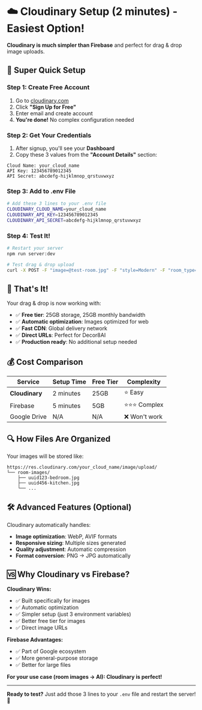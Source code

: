 # ☁️ Cloudinary Setup (2 minutes) - Easiest Option!

**Cloudinary is much simpler than Firebase** and perfect for drag & drop image uploads.

## 🚀 Super Quick Setup

### Step 1: Create Free Account

1. Go to [cloudinary.com](https://cloudinary.com)
2. Click **"Sign Up for Free"**
3. Enter email and create account
4. **You're done!** No complex configuration needed

### Step 2: Get Your Credentials

1. After signup, you'll see your **Dashboard**
2. Copy these 3 values from the **"Account Details"** section:

```
Cloud Name: your_cloud_name
API Key: 123456789012345
API Secret: abcdefg-hijklmnop_qrstuvwxyz
```

### Step 3: Add to .env File

```bash
# Add these 3 lines to your .env file
CLOUDINARY_CLOUD_NAME=your_cloud_name
CLOUDINARY_API_KEY=123456789012345
CLOUDINARY_API_SECRET=abcdefg-hijklmnop_qrstuvwxyz
```

### Step 4: Test It!

```bash
# Restart your server
npm run server:dev

# Test drag & drop upload
curl -X POST -F "image=@test-room.jpg" -F "style=Modern" -F "room_type=Living Room" http://localhost:3001/api/redesign
```

## 🎉 That's It!

Your drag & drop is now working with:

- ✅ **Free tier**: 25GB storage, 25GB monthly bandwidth
- ✅ **Automatic optimization**: Images optimized for web
- ✅ **Fast CDN**: Global delivery network
- ✅ **Direct URLs**: Perfect for Decor8AI
- ✅ **Production ready**: No additional setup needed

## 💰 Cost Comparison

| Service        | Setup Time | Free Tier | Complexity     |
| -------------- | ---------- | --------- | -------------- |
| **Cloudinary** | 2 minutes  | 25GB      | ⭐ Easy        |
| Firebase       | 5 minutes  | 5GB       | ⭐⭐⭐ Complex |
| Google Drive   | N/A        | N/A       | ❌ Won't work  |

## 🔍 How Files Are Organized

Your images will be stored like:

```
https://res.cloudinary.com/your_cloud_name/image/upload/
└── room-images/
    ├── uuid123-bedroom.jpg
    ├── uuid456-kitchen.jpg
    └── ...
```

## 🛠 Advanced Features (Optional)

Cloudinary automatically handles:

- **Image optimization**: WebP, AVIF formats
- **Responsive sizing**: Multiple sizes generated
- **Quality adjustment**: Automatic compression
- **Format conversion**: PNG → JPG automatically

## 🆚 Why Cloudinary vs Firebase?

**Cloudinary Wins:**

- ✅ Built specifically for images
- ✅ Automatic optimization
- ✅ Simpler setup (just 3 environment variables)
- ✅ Better free tier for images
- ✅ Direct image URLs

**Firebase Advantages:**

- ✅ Part of Google ecosystem
- ✅ More general-purpose storage
- ✅ Better for large files

**For your use case (room images → AI): Cloudinary is perfect!**

---

**Ready to test?** Just add those 3 lines to your `.env` file and restart the server! 🚀
